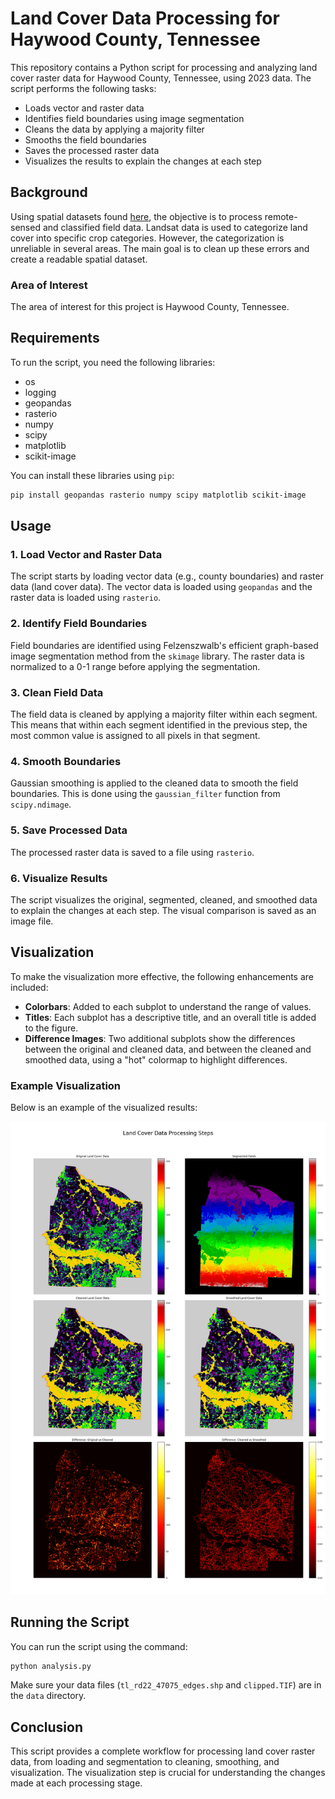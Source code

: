 # Land Cover Data Processing for Haywood County, Tennessee

This repository contains a Python script for processing and analyzing land cover raster data for Haywood County, Tennessee, using 2023 data. The script performs the following tasks:
- Loads vector and raster data
- Identifies field boundaries using image segmentation
- Cleans the data by applying a majority filter
- Smooths the field boundaries
- Saves the processed raster data
- Visualizes the results to explain the changes at each step

## Background

Using spatial datasets found [here](https://croplandcros.scinet.usda.gov/), the objective is to process remote-sensed and classified field data. Landsat data is used to categorize land cover into specific crop categories. However, the categorization is unreliable in several areas. The main goal is to clean up these errors and create a readable spatial dataset.

### Area of Interest

The area of interest for this project is Haywood County, Tennessee.

## Requirements

To run the script, you need the following libraries:

- os
- logging
- geopandas
- rasterio
- numpy
- scipy
- matplotlib
- scikit-image

You can install these libraries using `pip`:

```sh
pip install geopandas rasterio numpy scipy matplotlib scikit-image
```

## Usage

### 1. Load Vector and Raster Data

The script starts by loading vector data (e.g., county boundaries) and raster data (land cover data). The vector data is loaded using `geopandas` and the raster data is loaded using `rasterio`.

### 2. Identify Field Boundaries

Field boundaries are identified using Felzenszwalb's efficient graph-based image segmentation method from the `skimage` library. The raster data is normalized to a 0-1 range before applying the segmentation.

### 3. Clean Field Data

The field data is cleaned by applying a majority filter within each segment. This means that within each segment identified in the previous step, the most common value is assigned to all pixels in that segment.

### 4. Smooth Boundaries

Gaussian smoothing is applied to the cleaned data to smooth the field boundaries. This is done using the `gaussian_filter` function from `scipy.ndimage`.

### 5. Save Processed Data

The processed raster data is saved to a file using `rasterio`.

### 6. Visualize Results

The script visualizes the original, segmented, cleaned, and smoothed data to explain the changes at each step. The visual comparison is saved as an image file.

## Visualization

To make the visualization more effective, the following enhancements are included:
- **Colorbars**: Added to each subplot to understand the range of values.
- **Titles**: Each subplot has a descriptive title, and an overall title is added to the figure.
- **Difference Images**: Two additional subplots show the differences between the original and cleaned data, and between the cleaned and smoothed data, using a "hot" colormap to highlight differences.

### Example Visualization

Below is an example of the visualized results:

![Land Cover Data Processing Steps](result/landcover_processing_comparison.png)

## Running the Script

You can run the script using the command:

```sh
python analysis.py
```

Make sure your data files (`tl_rd22_47075_edges.shp` and `clipped.TIF`) are in the `data` directory.

## Conclusion

This script provides a complete workflow for processing land cover raster data, from loading and segmentation to cleaning, smoothing, and visualization. The visualization step is crucial for understanding the changes made at each processing stage.